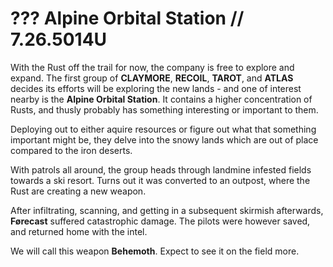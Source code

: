 # ??? Alpine Orbital Station // 7.26.5014U

With the Rust off the trail for now, the company is free to explore and expand. The first group of **CLAYMORE**, **RECOIL**, **TAROT**, and **ATLAS** decides its efforts will be exploring the new lands - and one of interest nearby is the **Alpine Orbital Station**. It contains a higher concentration of Rusts, and thusly probably has something interesting or important to them.

Deploying out to either aquire resources or figure out what that something important might be, they delve into the snowy lands which are out of place compared to the iron deserts.

With patrols all around, the group heads through landmine infested fields towards a ski resort. Turns out it was converted to an outpost, where the Rust are creating a new weapon.

After infiltrating, scanning, and getting in a subsequent skirmish afterwards, **Førecast** suffered catastrophic damage. The pilots were however saved, and returned home with the intel.

We will call this weapon **Behemoth**. Expect to see it on the field more.